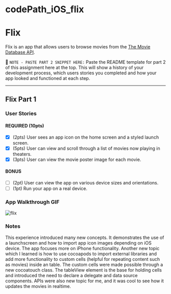 # codePath_iOS_flix
# Flix

Flix is an app that allows users to browse movies from the [The Movie Database API](http://docs.themoviedb.apiary.io/#).

📝 `NOTE - PASTE PART 2 SNIPPET HERE:` Paste the README template for part 2 of this assignment here at the top. This will show a history of your development process, which users stories you completed and how your app looked and functioned at each step.

---

## Flix Part 1

### User Stories

#### REQUIRED (10pts)
- [x] (2pts) User sees an app icon on the home screen and a styled launch screen.
- [x] (5pts) User can view and scroll through a list of movies now playing in theaters.
- [x] (3pts) User can view the movie poster image for each movie.

#### BONUS
- [ ] (2pt) User can view the app on various device sizes and orientations.
- [ ] (1pt) Run your app on a real device.

### App Walkthrough GIF

![flix](https://i.imgur.com/gUZiRpx.gif)


### Notes
This experience introduced many new concepts. It demonstrates the use of a launchscreen and how to import app icon images depending on iOS device. The app focuses more on iPhone functionality. Another new topic which I learned is how to use cocoapods to import external libraries and add more functionality to custom cells (helpful for repeating content such as movies) inside an table. The custom cells were made possible through a new cocoatouch class. The tableView element is the base for holding cells and introduced the need to declare a delegate and data source components. APIs were also new topic for me, and it was cool to see how it updates the movies in realtime. 
